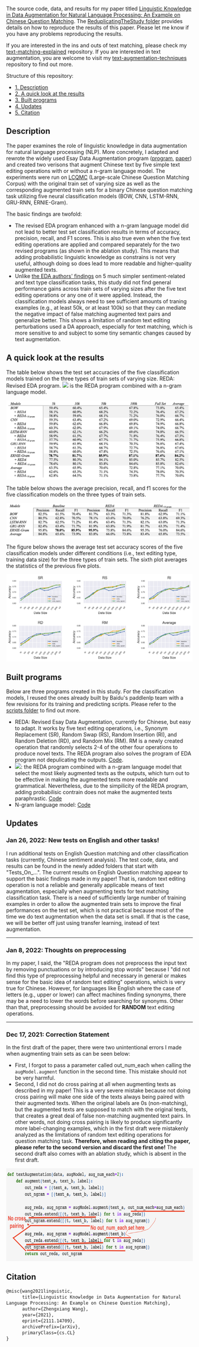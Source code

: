 The source code, data, and results for my paper titled [Linguistic Knowledge in Data Augmentation for Natural Language Processing: An Example on Chinese Question Matching](https://arxiv.org/abs/2111.14709). The [ReduplicatingTheStudy folder](https://github.com/jaaack-wang/linguistic-knowledge-in-DA-for-NLP/tree/main/ReduplicatingTheStudy) provides details on how to reproduce the results of this paper. Please let me know if you have any problems reproducing the results.

If you are interested in the ins and outs of text matching, please check my [text-matching-explained](https://github.com/jaaack-wang/text-matching-explained) repository. If you are interested in text augmentation, you are welcome to visit my [text-augmentation-techniques](https://github.com/jaaack-wang/text-augmentation-techniques) repository to find out more. 

Structure of this repository: 
- [1. Description](#1)
- [2. A quick look at the results](#2)
- [3. Built programs](#3)
- [4. Updates](#4)
- [5. Citation](#5)


<a name='1'></a>
## Description 

The paper examines the role of linguistic knowledge in data augmentation for natural language processing (NLP). More concretely, I adapted and rewrote the widely used Esay Data Augmentation program ([program](https://github.com/jasonwei20/eda_nlp), [paper](https://arxiv.org/abs/1901.11196)) and created two verisons that augment Chinese text by five simple text editing operations with or without a n-gram language model. The experiments were run on [LCQMC](http://icrc.hitsz.edu.cn/info/1037/1146.htm) (Large-scale Chinese Question Matching Corpus) with the original train set of varying size as well as the corresponding augmented train sets for a binary Chinese question matching task utilizing five neural classification models (BOW, CNN, LSTM-RNN, GRU-RNN, ERNIE-Gram). 

The basic findings are twofold:
- The revised EDA program enhanced with a n-gram language model did not lead to better test set classification results in terms of accuracy, precision, recall, and F1 scores. This is also true even when the five text editing operations are applied and compared separately for the two revised programs (as shown in the ablation study). This means that adding probabilistic linguistic knowledge as constrains is not very useful, although doing so does lead to more readable and higher-quality augmented texts.
- Unlike [the EDA authors' findings](https://arxiv.org/abs/1901.11196) on 5 much simpler sentiment-related and text type classification tasks, this study did not find general performance gains across train sets of varying sizes after the five text editing operations or any one of it were applied. Instead, the classification models always need to see sufficient amounts of traning examples (e.g., at least 50k, or at least 100k) so that they can mediate the negative impact of false matching augmented text pairs and generalize better. This shows a limitation of random text editing perturbations used a DA approach, especially for text matching, which is more sensitive to and subject to some tiny semantic changes caused by text augmentation.  


<a name='2'></a>
## A quick look at the results  

The table below shows the test set accuracies of the five classification models trained on the three types of train sets of varying size. REDA: Revised EDA program. <img src="https://render.githubusercontent.com/render/math?math=$REDA_{+N-gram}$"> is the REDA program combined with a n-gram language model. 
 
 <p align='center'>
 <img align="center" src="./img/accuracy.png">
</p>

The table below shows the average precision, recall, and f1 scores for the five classification models on the three types of train sets.

<p align='center'>
 <img align="center" src="./img/pre_recall_f1.png">
</p>

The figure below shows the average test set accuracy scores of the five classification models under different conditions (i.e., text editing type, training data size) for the three types of train sets. The sixth plot averages the statistics of the previous five plots. 

<p align='center'>
 <img align="center" src="./img/ablation_accuracy.png">
</p>

<a name='3'></a>
## Built programs

Below are three programs created in this study. For the classification models, I reused the ones already built by Baidu's paddlenlp team with a few revisions for its training and predicting scripts. Please refer to the [scripts folder](https://github.com/jaaack-wang/linguistic-knowledge-in-DA-for-NLP/tree/main/scripts) to find out more.

- REDA: Revised Esay Data Augmentation, currently for Chinese, but easy to adapt. It works by five text editing operations, i.e., Synonym Replacement (SR), Random Swap (RS), Random Insertion (RI), and Random Deletion (RD), and Random Mix (RM). RM is a newly created operation that randomly selects 2-4 of the other four operations to produce novel texts. The REDA program also solves the program of EDA program not depulicating the outputs. [Code](https://github.com/jaaack-wang/linguistic-knowledge-in-DA-for-NLP/blob/main/scripts/reda.py).
- <img src="https://render.githubusercontent.com/render/math?math=$REDA_{+N-gram}$">: the REDA program combined with a n-gram language model that select the most likely augmented texts as the outputs, which turn out to be effective in making the augmented texts more readable and grammatical. Nevertheless, due to the simpilicity of the REDA program, adding probabilisic contrain does not make the augmented texts paraphrastic. [Code](https://github.com/jaaack-wang/linguistic-knowledge-in-DA-for-NLP/blob/main/scripts/redaNgramLm.py)
- N-gram language model: [Code](https://github.com/jaaack-wang/linguistic-knowledge-in-DA-for-NLP/blob/main/scripts/ngramLM.py)

<a name='4'></a>
## Updates

### Jan 26, 2022: New tests on English and other tasks!

I run additional tests on English Question matching and other classification tasks (currently, Chinese sentiment analysis). The test code, data, and results can be found in the newly added folders that start with "Tests_On_...". The current results on English Question matching appear to support the basic findings made in my paper! That is, random text editing operation is not a reliable and generally applicable means of text augmentation, especially when augmenting texts for text matching classification task. There is a need of sufficiently large number of training examples in order to allow the augmented train sets to improve the final performances on the test set, which is not practical because most of the time we do text augmentation when the data set is small. If that is the case, we will be better off just using transfer learning, instead of text augmentation.

<hr>

### Jan 8, 2022: Thoughts on preprocessing

In my paper, I said, the "REDA program does not preprocess the input text by removing punctuations or by introducing stop words" because I "did not find this type of preprocessing helpful and necessary in general or makes sense for the basic idea of random text editing" operations, which is very true for Chinese. However, for languages like English where the case of letters (e.g., upper or lower) can affect machines finding synonyms, there may be a need to lower the words before searching for synonyms. Other than that, preprocessing should be avoided for **RANDOM** text editing operations.


<hr>

### Dec 17, 2021: Correction Statement

In the first draft of the paper, there were two unintentional errors I made when augmenting train sets as can be seen below:

- First, I forgot to pass a parameter called out_num_each when calling the `augModel.augment` function in the second time. This mistake should not be very harmful. 
-  Second, I did not do cross pairing at all when augmenting texts as described in my paper! This is a very severe mistake because not doing cross pairing will make one side of the texts always being paired with their augmented texts. When the original labels are 0s (non-matching), but the augmented texts are supposed to match with the original texts, that creates a great deal of false non-matching augmented text pairs. In other words, not doing cross pairing is likely to produce significantly more label-changing examples, which in the first draft were mistakenly analyzed as the limitations of random text editing operations for question matching task. **Therefore, when reading and citing the paper, please refer to the second version and discard the first one!** The second draft also comes with an ablation study, which is absent in the first draft.

<p align='center'>
 <img align="center" width='750' height='250' src="./img/error.png">
</p>


<a name='5'></a>
## Citation

```text
@misc{wang2021linguistic,
      title={Linguistic Knowledge in Data Augmentation for Natural Language Processing: An Example on Chinese Question Matching}, 
      author={Zhengxiang Wang},
      year={2021},
      eprint={2111.14709},
      archivePrefix={arXiv},
      primaryClass={cs.CL}
}
```




